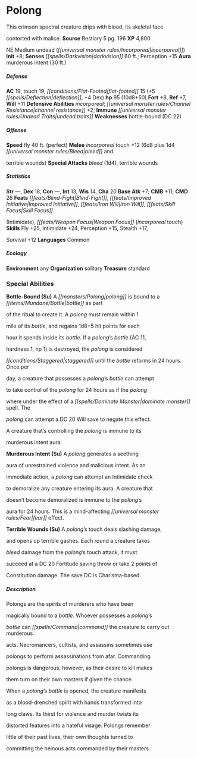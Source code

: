 ﻿---
cssclass: [monsters]
title1: Polong
desc_short: This crimson spectral creature drips with blood, its skeletal facecontorted
  with malice.
title2: Polong
CR: 8
sources:
- name: Bestiary 5
  page: 196
  link: http://paizo.com/products/btpy9g9x?Pathfinder-Roleplaying-Game-Bestiary-5
XP: 4800
alignment: NE
size: Medium
type: undead
subtypes:
- incorporeal
initiative:
  bonus: 8
senses:
  darkvision: 60
auras:
- name: murderous intent
  radius: 30
AC:
  AC: 19
  touch: 19
  flat_footed: 15
  components:
    deflection: 5
    dex: 4
HP:
  HP: 95
  long: 10d8+50
saves:
  fort: 8
  ref: 7
  will: 11
defensive_abilities:
- incorporeal; channel resistance +2
immunities:
- undead traits
weaknesses:
- bottle-bound (DC 22)
speeds:
  fly: 40
  fly_maneuverability: perfect
attacks:
  melee:
  - - text: incorporeal touch +12 (6d8 plus 1d4 bleed andterrible wounds)
      entries:
      - - damage: 6d8
        - damage: 1d4
          type: bleed andterrible wounds
      attack: incorporeal touch
      bonus:
      - 12
  special:
  - bleed (1d4)
  - terrible wounds
ability_scores:
  STR:
  DEX: 18
  CON:
  INT: 13
  WIS: 14
  CHA: 20
BAB: 7
CMB: 11
CMD: 26
feats:
- name: Blind-Fight
- name: Improved Initiative
- name: Iron Will
- name: Skill Focus(Intimidate)
- name: Weapon Focus (incorporeal touch)
skills:
  Fly: 25
  Intimidate: 24
  Perception: 15
  Stealth: 17
  Survival: 12
languages:
- Common
ecology:
  environment: any
  organization: solitary
  treasure_type: standard
special_abilities:
  Bottle-Bound (Su): A polong is bound to a bottle as partof the ritual to create
    it. A polong must remain within 1mile of its bottle, and regains 1d8+5 hit points
    for eachhour it spends inside its bottle. If a polong's bottle (AC 11,hardness
    1, hp 1) is destroyed, the polong is consideredstaggered until the bottle reforms
    in 24 hours. Once perday, a creature that possesses a polong's bottle can attemptto
    take control of the polong for 24 hours as if the polongwhere under the effect
    of a dominate monster spell. Thepolong can attempt a DC 20 Will save to negate
    this effect.A creature that's controlling the polong is immune to itsmurderous
    intent aura.
  Murderous Intent (Su): A polong generates a seethingaura of unrestrained violence
    and malicious intent. As animmediate action, a polong can attempt an Intimidate
    checkto demoralize any creature entering its aura. A creature thatdoesn't become
    demoralized is immune to the polong'saura for 24 hours. This is a mind-affecting
    fear effect.
  Terrible Wounds (Su): A polong's touch deals slashing damage,and opens up terrible
    gashes. Each round a creature takesbleed damage from the polong's touch attack,
    it mustsucceed at a DC 20 Fortitude saving throw or take 2 points ofConstitution
    damage. The save DC is Charisma-based.
desc_long: |-
  Polongs are the spirits of murderers who have beenmagically bound to a bottle. Whoever possesses a polong'sbottle can command the creature to carry out murderousacts. Necromancers, cultists, and assassins sometimes usepolongs to perform assassinations from afar. Commandingpolongs is dangerous, however, as their desire to kill makesthem turn on their own masters if given the chance.

  When a polong's bottle is opened, the creature manifestsas a blood-drenched spirit with hands transformed intolong claws. Its thirst for violence and murder twists itsdistorted features into a hateful visage. Polongs rememberlittle of their past lives, their own thoughts turned tocommitting the heinous acts commanded by their masters.

---

# Polong
This crimson spectral creature drips with blood, its skeletal face

contorted with malice.
**Source** Bestiary 5 pg. 196
**XP** 4,800

NE Medium undead (_[[universal monster rules/Incorporeal|incorporeal]]_)
**Init** +8; **Senses** _[[spells/Darkvision|darkvision]]_ 60 ft.; Perception +15
**Aura** murderous intent (30 ft.)

##### Defense

**AC** 19, touch 19, _[[conditions/Flat-Footed|flat-footed]]_ 15 (+5 _[[spells/Deflection|deflection]]_, +4 Dex)
**hp** 95 (10d8+50)
**Fort** +8, **Ref** +7, **Will** +11
**Defensive Abilities** _incorporeal_; _[[universal monster rules/Channel Resistance|channel resistance]]_ +2; **Immune** _[[universal monster rules/Undead Traits|undead traits]]_
**Weaknesses** bottle-bound (DC 22)

##### Offense
**Speed** fly 40 ft. (perfect)
**Melee** _incorporeal_ touch +12 (6d8 plus 1d4 _[[universal monster rules/Bleed|bleed]]_ and

terrible wounds)
**Special Attacks** _bleed_ (1d4), terrible wounds

##### Statistics
**Str** —, **Dex** 18, **Con** —, **Int** 13, **Wis** 14, **Cha** 20
**Base Atk** +7; **CMB** +11; **CMD** 26
**Feats** _[[feats/Blind-Fight|Blind-Fight]]_, _[[feats/Improved Initiative|Improved Initiative]]_, _[[feats/Iron Will|Iron Will]]_, _[[feats/Skill Focus|Skill Focus]]_

(Intimidate), _[[feats/Weapon Focus|Weapon Focus]]_ (_incorporeal_ touch)
**Skills** Fly +25, Intimidate +24, Perception +15, Stealth +17,

Survival +12
**Languages** Common

##### Ecology

**Environment** any
**Organization** solitary
**Treasure** standard

### Special Abilities

**Bottle-Bound (Su)** A _[[monsters/Polong|polong]]_ is bound to a _[[items/Mundane/Bottle|bottle]]_ as part

of the ritual to create it. A _polong_ must remain within 1

mile of its _bottle_, and regains 1d8+5 hit points for each

hour it spends inside its _bottle_. If a _polong_’s _bottle_ (AC 11,

hardness 1, hp 1) is destroyed, the _polong_ is considered

_[[conditions/Staggered|staggered]]_ until the _bottle_ reforms in 24 hours. Once per

day, a creature that possesses a _polong_’s _bottle_ can attempt

to take control of the _polong_ for 24 hours as if the _polong_

where under the effect of a _[[spells/Dominate Monster|dominate monster]]_ spell. The

_polong_ can attempt a DC 20 Will save to negate this effect.

A creature that’s controlling the _polong_ is immune to its

murderous intent aura.

**Murderous Intent (Su)** A _polong_ generates a seething

aura of unrestrained violence and malicious intent. As an

immediate action, a _polong_ can attempt an Intimidate check

to demoralize any creature entering its aura. A creature that

doesn’t become demoralized is immune to the _polong_’s

aura for 24 hours. This is a mind-affecting _[[universal monster rules/Fear|fear]]_ effect.

**Terrible Wounds (Su)** A _polong_’s touch deals slashing damage,

and opens up terrible gashes. Each round a creature takes

_bleed_ damage from the _polong_’s touch attack, it must

succeed at a DC 20 Fortitude saving throw or take 2 points of

Constitution damage. The save DC is Charisma-based.

##### Description

Polongs are the spirits of murderers who have been

magically bound to a _bottle_. Whoever possesses a _polong_’s

_bottle_ can _[[spells/Command|command]]_ the creature to carry out murderous

acts. Necromancers, cultists, and assassins sometimes use

polongs to perform assassinations from afar. Commanding

polongs is dangerous, however, as their desire to kill makes

them turn on their own masters if given the chance.

When a _polong_’s _bottle_ is opened, the creature manifests

as a blood-drenched spirit with hands transformed into

long claws. Its thirst for violence and murder twists its

distorted features into a hateful visage. Polongs remember

little of their past lives, their own thoughts turned to

committing the heinous acts commanded by their masters.